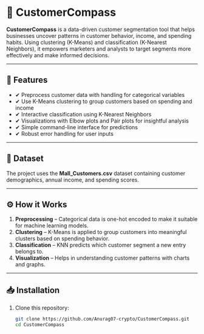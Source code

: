 # 🧭 CustomerCompass

**CustomerCompass** is a data-driven customer segmentation tool that helps businesses uncover patterns in customer behavior, income, and spending habits. Using clustering (K-Means) and classification (K-Nearest Neighbors), it empowers marketers and analysts to target segments more effectively and make informed decisions.

---

## 🚀 Features
- ✔ Preprocess customer data with handling for categorical variables  
- ✔ Use K-Means clustering to group customers based on spending and income  
- ✔ Interactive classification using K-Nearest Neighbors  
- ✔ Visualizations with Elbow plots and Pair plots for insightful analysis  
- ✔ Simple command-line interface for predictions  
- ✔ Robust error handling for user inputs  

---

## 📂 Dataset
The project uses the **Mall_Customers.csv** dataset containing customer demographics, annual income, and spending scores.

---

## ⚙ How it Works
1. **Preprocessing** – Categorical data is one-hot encoded to make it suitable for machine learning models.
2. **Clustering** – K-Means is applied to group customers into meaningful clusters based on spending behavior.
3. **Classification** – KNN predicts which customer segment a new entry belongs to.
4. **Visualization** – Helps in understanding customer patterns with charts and graphs.

---

## 📥 Installation

1. Clone this repository:
   ```bash
   git clone https://github.com/Anurag07-crypto/CustomerCompass.git
   cd CustomerCompass
